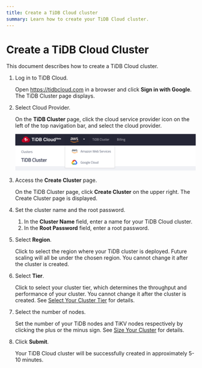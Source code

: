 ```yaml
---
title: Create a TiDB Cloud cluster
summary: Learn how to create your TiDB Cloud cluster.
---
```


# Create a TiDB Cloud Cluster

This document describes how to create a TiDB Cloud cluster.

<EmbedYouTube videoTitle="TiDB Cloud - Create a Cluster" videoSrcURL="https://www.youtube.com/embed/uGRoKiETSUU?rel=0" />

1. Log in to TiDB Cloud.

    Open <https://tidbcloud.com> in a browser and click **Sign in with Google**. The TiDB Cluster page displays.

2. Select Cloud Provider.

    On the **TiDB Cluster** page, click the cloud service provider icon on the left of the top navigation bar, and select the cloud provider.

    ![Select Cloud Provider](/media/select-cloud-provider.png)

3. Access the **Create Cluster** page.

    On the TiDB Cluster page, click **Create Cluster** on the upper right. The Create Cluster page is displayed.

4. Set the cluster name and the root password.

    1. In the **Cluster Name** field, enter a name for your TiDB Cloud cluster.
    2. In the **Root Password** field, enter a root password.

5. Select **Region**.

    Click to select the region where your TiDB cluster is deployed. Future scaling will all be under the chosen region. You cannot change it after the cluster is created.

6. Select **Tier**.

    Click to select your cluster tier, which determines the throughput and performance of your cluster. You cannot change it after the cluster is created. See [Select Your Cluster Tier](select-cluster-tier.md) for details.

7. Select the number of nodes.

    Set the number of your TiDB nodes and TiKV nodes respectively by clicking the plus or the minus sign. See [Size Your Cluster](size-your-cluster.md) for details.

8. Click **Submit**.

    Your TiDB Cloud cluster will be successfully created in approximately 5-10 minutes.
